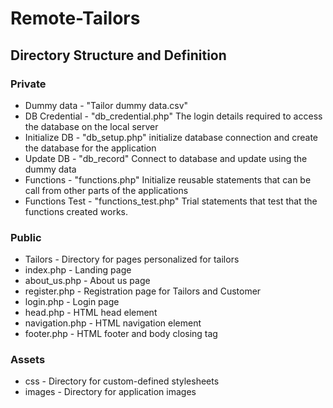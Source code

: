 # Remote-Tailors

## Directory Structure and Definition

### Private
   * Dummy data - "Tailor dummy data.csv" 
   * DB Credential - "db_credential.php" The login details required to access the database on the local server
   * Initialize DB - "db_setup.php" initialize database connection and create the database for the application
   * Update DB - "db_record" Connect to database and update using the dummy data 
   * Functions - "functions.php" Initialize reusable statements that can be call from other parts of the applications
   * Functions Test - "functions_test.php" Trial statements that test that the functions created works.

### Public
   * Tailors - Directory for pages personalized for tailors
   * index.php - Landing page
   * about_us.php - About us page
   * register.php - Registration page for Tailors and Customer
   * login.php - Login page
   * head.php - HTML head element
   * navigation.php - HTML navigation element
   * footer.php - HTML footer and body closing tag

### Assets
   * css - Directory for custom-defined stylesheets
   * images - Directory for application images
   
